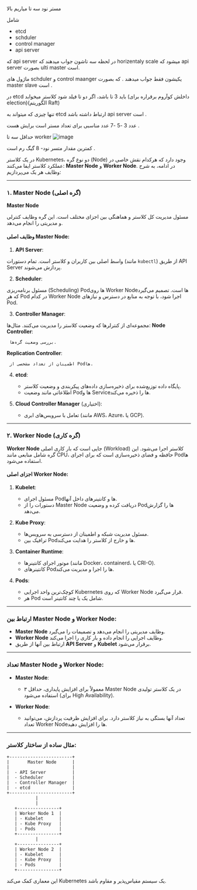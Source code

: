 مستر نود سه تا میاریم بالا

شامل

- etcd
- schduler
- control manager
- api server

که api server در لحظه سه تاشون جواب میدهند که horizentaly scale میشود که api server بصورت ulti master است.

ماژول های schduler و control maanger یکیشون فقط جواب میدهند . که بصورت master slave است .

در etcd باید 3 تا باشد، اگر دو تا فیلد شود کلاستر میخوابد (داخلش کوآروم برقراره برای election)(الگوریتم Raft)

تنها چیزی که میتواند به etcd ارتباط داشته باشد api server است .

عدد 3 -5 -7 عدد مناسبی برای تعداد مستر است برایش هست .

حداقل سه تا worker
![image](https://github.com/user-attachments/assets/d85b0a0e-3dc3-48b8-b638-279eb8b2a02d)



کمترین مقدار متسر نود- 8 گیگ رم است .


در یک کلاستر Kubernetes، دو نوع گره (Node) وجود دارد که هرکدام نقش خاصی در عملکرد کلاستر ایفا می‌کنند: **Master Node** و **Worker Node**. در ادامه، به شرح وظایف هر یک می‌پردازیم:

---

### ۱. Master Node (گره اصلی)

**Master Node** 

مسئول مدیریت کل کلاستر و هماهنگی بین اجزای مختلف است. این گره وظایف کنترلی و مدیریتی را انجام می‌دهد.

#### وظایف اصلی Master Node:
1. **API Server**:

 واسط اصلی بین کاربران و کلاستر است.
 تمام دستورات (مانند `kubectl`) از طریق API Server پردازش می‌شوند.

2. **Scheduler**:
   
 مسئول برنامه‌ریزی (Scheduling) Podها روی Worker Nodeها است.
 تصمیم می‌گیرد که هر Pod در کدام Worker Node اجرا شود، با توجه به منابع در دسترس و نیازهای Pod.


3. **Controller Manager**:

 مجموعه‌ای از کنترلرها که وضعیت کلاستر را مدیریت می‌کنند.
 مثال‌ها: 
**Node Controller**:
     
     بررسی وضعیت گره‌ها.
**Replication Controller**:
     
     اطمینان از تعداد مشخصی از Podها.

4. **etcd**:
   - پایگاه داده توزیع‌شده برای ذخیره‌سازی داده‌های پیکربندی و وضعیت کلاستر.
   - اطلاعاتی مانند وضعیت Podها و Serviceها را ذخیره می‌کند.

5. **Cloud Controller Manager** (اختیاری):
   - تعامل با سرویس‌های ابری (مانند AWS، Azure، یا GCP).

---

### ۲. Worker Node (گره کاری)

**Worker Node** جایی است که بار کاری اصلی (Workload) کلاستر اجرا می‌شود. این گره شامل منابعی مانند CPU، حافظه و فضای ذخیره‌سازی است که برای اجرای Podها استفاده می‌شود.

#### اجزای اصلی Worker Node:
1. **Kubelet**:
   
   - مسئول اجرای Podها و کانتینرهای داخل آنها.
   - دستورات را از Master Node دریافت کرده و وضعیت Podها را گزارش می‌دهد.

3. **Kube Proxy**:
   
   - مسئول مدیریت شبکه و اطمینان از دسترسی به سرویس‌ها.
   - ترافیک بین Podها و خارج از کلاستر را هدایت می‌کند.

5. **Container Runtime**:
   
   - موتور اجرای کانتینرها (مانند Docker، containerd، یا CRI-O).
   - کانتینرهای Podها را اجرا و مدیریت می‌کند.

7. **Pods**:
   
   - کوچک‌ترین واحد اجرایی Kubernetes که روی Worker Node قرار می‌گیرد.
   - هر Pod شامل یک یا چند کانتینر است.

---

### ارتباط بین Master Node و Worker Node:


- **Master Node** وظایف مدیریتی را انجام می‌دهد و تصمیمات را می‌گیرد.
- **Worker Node** وظایف اجرایی را انجام داده و بار کاری را اجرا می‌کند.
- ارتباط بین آنها از طریق **API Server** و **Kubelet** برقرار می‌شود.

---

### تعداد Master Node و Worker Node:

- **Master Node**:
  - معمولاً برای افزایش پایداری، حداقل ۳ Master Node در یک کلاستر تولیدی استفاده می‌شود (برای High Availability).
  
- **Worker Node**:
  - تعداد آنها بستگی به نیاز کلاستر دارد. برای افزایش ظرفیت پردازش، می‌توانید تعداد Worker Nodeها را افزایش دهید.

---

### مثال ساده از ساختار کلاستر:

```
+------------------------+
|       Master Node      |
|                        |
|  - API Server          |
|  - Scheduler           |
|  - Controller Manager  |
|  - etcd                |
+------------------------+
           |
           |
   +----------------+
   | Worker Node 1  |
   | - Kubelet      |
   | - Kube Proxy   |
   | - Pods         |
   +----------------+
           |
   +----------------+
   | Worker Node 2  |
   | - Kubelet      |
   | - Kube Proxy   |
   | - Pods         |
   +----------------+
```

این معماری کمک می‌کند Kubernetes یک سیستم مقیاس‌پذیر و مقاوم باشد.

